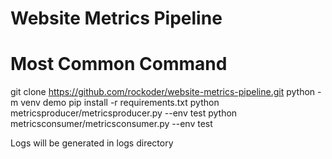 # Website Metrics Pipeline


# Most Common Command

git clone https://github.com/rockoder/website-metrics-pipeline.git
python -m venv demo
pip install -r requirements.txt
python metricsproducer/metricsproducer.py --env test
python metricsconsumer/metricsconsumer.py --env test

Logs will be generated in logs directory

